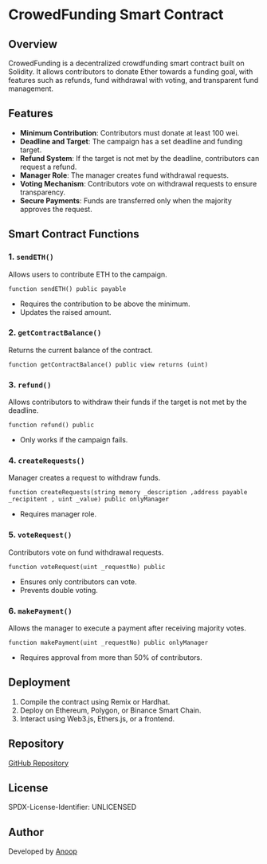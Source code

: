 # CrowedFunding Smart Contract

## Overview
CrowedFunding is a decentralized crowdfunding smart contract built on Solidity. It allows contributors to donate Ether towards a funding goal, with features such as refunds, fund withdrawal with voting, and transparent fund management.

## Features
- **Minimum Contribution**: Contributors must donate at least 100 wei.
- **Deadline and Target**: The campaign has a set deadline and funding target.
- **Refund System**: If the target is not met by the deadline, contributors can request a refund.
- **Manager Role**: The manager creates fund withdrawal requests.
- **Voting Mechanism**: Contributors vote on withdrawal requests to ensure transparency.
- **Secure Payments**: Funds are transferred only when the majority approves the request.

## Smart Contract Functions
### 1. `sendETH()`
Allows users to contribute ETH to the campaign.
```solidity
function sendETH() public payable
```
- Requires the contribution to be above the minimum.
- Updates the raised amount.

### 2. `getContractBalance()`
Returns the current balance of the contract.
```solidity
function getContractBalance() public view returns (uint)
```

### 3. `refund()`
Allows contributors to withdraw their funds if the target is not met by the deadline.
```solidity
function refund() public
```
- Only works if the campaign fails.

### 4. `createRequests()`
Manager creates a request to withdraw funds.
```solidity
function createRequests(string memory _description ,address payable _recipitent , uint _value) public onlyManager
```
- Requires manager role.

### 5. `voteRequest()`
Contributors vote on fund withdrawal requests.
```solidity
function voteRequest(uint _requestNo) public
```
- Ensures only contributors can vote.
- Prevents double voting.

### 6. `makePayment()`
Allows the manager to execute a payment after receiving majority votes.
```solidity
function makePayment(uint _requestNo) public onlyManager
```
- Requires approval from more than 50% of contributors.

## Deployment
1. Compile the contract using Remix or Hardhat.
2. Deploy on Ethereum, Polygon, or Binance Smart Chain.
3. Interact using Web3.js, Ethers.js, or a frontend.

## Repository
[GitHub Repository](https://github.com/seenumehta/CROWEDfund.git)

## License
SPDX-License-Identifier: UNLICENSED

## Author
Developed by [Anoop](https://github.com/seenumehta)

